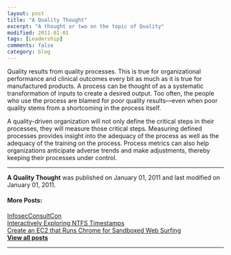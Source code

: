 ```yaml
---
layout: post
title: "A Quality Thought"
excerpt: "A thought or two on the topic of Quality"
modified: 2011-01-01
tags: [Leadership]
comments: false
category: blog
---
```


Quality results from quality processes. This is true for organizational
performance and clinical outcomes every bit as much as it is true for
manufactured products. A process can be thought of as a systematic
transformation of inputs to create a desired output. Too often, the people who
use the process are blamed for poor quality results—even when poor quality
stems from a shortcoming in the process itself.

A quality-driven organization will not only define the critical steps in their
processes, they will measure those critical steps. Measuring defined processes
provides insight into the adequacy of the process as well as the adequacy of
the training on the process. Process metrics can also help organizations
anticipate adverse trends and make adjustments, thereby keeping their processes
under control.

* * *

**A Quality Thought** was published on January 01, 2011 and last modified on January 01, 2011.

#### More Posts:

[InfosecConsultCon](https://kennethghartman.com/blog/InfosecConsultCon/ "InfosecConsultCon")  
[Interactively Exploring NTFS Timestamps](https://kennethghartman.com/blog/interactively-exploring-ntfs-timestamps/ "Interactively Exploring NTFS Timestamps")  
[Create an EC2 that Runs Chrome for Sandboxed Web Surfing](https://kennethghartman.com/blog/create-an-ec2-that-runs-chrome-for-sandboxed-websurfing/ "Create an EC2 that Runs Chrome for Sandboxed Web Surfing")  
[**View all posts**](https://kennethghartman.com/blog/)

* * *
